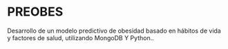 # PREOBES
Desarrollo de un modelo predictivo de obesidad basado en hábitos de vida y factores de salud, utilizando MongoDB Y Python..
